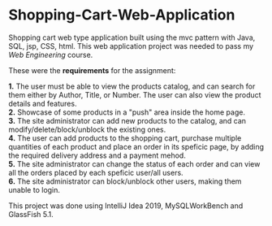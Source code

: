 # Shopping-Cart-Web-Application
Shopping cart web type application built using the mvc pattern with Java, SQL, jsp, CSS, html. This web application project was needed to pass my *Web Engineering* course.

These were the **requirements** for the assignment:

**1.** The user must be able to view the products catalog, and can search for them either by Author, Title, or Number. The user can also view the product details and features.  
**2.** Showcase of some products in a "push" area inside the home page.  
**3.** The site administrator can add new products to the catalog, and can modify/delete/block/unblock the existing ones.    
**4.** The user can add products to the shopping cart, purchase multiple quantities of each product and place an order in its speficic page, by adding the required delivery address and a payment mehod.  
**5.** The site administrator can change the status of each order and can view all the orders placed by each speficic user/all users.  
**6.** The site administrator can block/unblock other users, making them unable to login.   

This project was done using IntelliJ Idea 2019, MySQLWorkBench and GlassFish 5.1.
